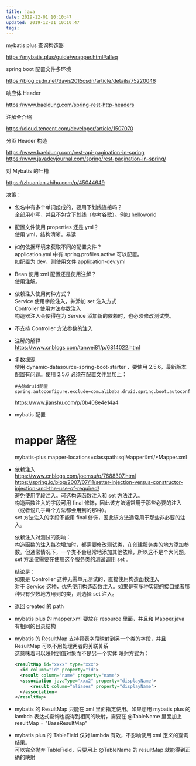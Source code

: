 ```yaml
---
title: java
date: 2019-12-01 10:10:47
updated: 2019-12-01 10:10:47
tags:
---
```


mybatis plus 查询构造器

https://mybatis.plus/guide/wrapper.html#alleq

spring boot 配置文件多环境

https://blog.csdn.net/davis2015csdn/article/details/75220046

响应体 Header   

https://www.baeldung.com/spring-rest-http-headers

注解全介绍

https://cloud.tencent.com/developer/article/1507070

分页 Header 构造

https://www.baeldung.com/rest-api-pagination-in-spring  
https://www.javadevjournal.com/spring/rest-pagination-in-spring/

对 Mybatis 的吐槽

https://zhuanlan.zhihu.com/p/45044649



决策：
- 包名中有多个单词组成的，要用下划线连接吗？     
  全部用小写，并且不包含下划线（参考谷歌）。例如 helloworld

- 配置文件使用 properties 还是 yml？  
  使用 yml，结构清晰，易读  

- 如何依据环境来获取不同的配置文件？  
  application.yml 中有 spring.profiles.active 可以配置。  
  如配置为 dev，则使用文件 application-dev.yml

- Bean 使用 xml 配置还是使用注解？  
  使用注解。

- 依赖注入使用何种方式？  
  Service 使用字段注入，并添加 set 注入方式  
  Controller 使用方法参数注入  
  构造器注入会使得在为 Service 添加新的依赖时，也必须修改测试类。

- 不支持 Controller 方法参数的注入

- 注解的解释  
  https://www.cnblogs.com/tanwei81/p/6814022.html

- 多数据源  
  使用 dynamic-datasource-spring-boot-starter ，要使用 2.5.6，最新版本配置有问题。使用 2.5.6 必须在配置文件里加上：  
  ```
  #去除druid配置
  spring.autoconfigure.exclude=com.alibaba.druid.spring.boot.autoconfigure.DruidDataSourceAutoConfigure
  ```  
  https://www.jianshu.com/p/0b408e4e14a4

- mybatis 配置  
  # mapper 路径  
  mybatis-plus.mapper-locations=classpath\:sqlMapperXml/*Mapper.xml

- 依赖注入    
  https://www.cnblogs.com/joemsu/p/7688307.html  
  https://spring.io/blog/2007/07/11/setter-injection-versus-constructor-injection-and-the-use-of-required/  
  避免使用字段注入。可选构造函数注入和 set 方法注入。  
  构造函数注入的字段可用 final 修饰，因此该方法通常用于那些必要的注入（或者说几乎每个方法都会用到的那种）。  
  set 方法注入的字段不能用 final 修饰，因此该方法通常用于那些非必要的注入。  

  依赖注入对测试的影响：  
  构造函数的注入每次增加时，都需要修改测试类，在创建服务类的地方添加参数。但通常情况下，一个类不会经常地添加其他依赖，所以这不是个大问题。  
  set 方法仅需要在使用这个服务类的测试调用 set 。  

  结论是：  
  如果是 Controller 这种无需单元测试的，直接使用构造函数注入  
  对于 Service 这种，优先使用构造函数注入。如果是有多种实现的接口或者那种只有少数地方用到的类，则选择 set 注入。

- 返回 created 的 path

- mybatis plus 的 mapper.xml 要放在 resource 里面，并且和 Mapper.java 有相同的目录结构
- mybatis 的 ResultMap 支持将表字段映射到另一个类的字段，并且 ResultMap 可以不用处理两者的关联关系  
  这意味着可以映射到值对象而不是另一个实体
  映射方式为：  
  ```xml
  <resultMap id="xxxx" type="xxx">
    <id column="id" property="id">
    <result column="name" property="name">
    <sssociation javaType="xxx2" property="displayName">
        <result column="aliases" property="displayName">
    </association>
  </resultMap>
  ```
- mybatis 的 ResultMap 只能在 xml 里面指定使用。如果想用 mybatis plus 的 lambda 表达式查询也能得到相同的映射，需要在 @TableName 里面加上 resultMap = "BaseResultMap"
- mybatis plus 的 TableField 仅对 lambda 有效，不影响使用 xml 定义的查询结果。  
  可以完全抛弃 TableField，只要用上 @TableName 的 resultMap 就能得到正确的映射